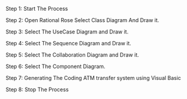 Step 1: Start The Process

Step 2: Open Rational Rose Select Class Diagram And Draw it.

Step 3: Select The UseCase Diagram and Draw it.

Step 4: Select The Sequence Diagram and Draw it.

Step 5: Select The Collaboration Diagram and Draw it.

Step 6: Select The Component Diagram.

Step 7: Generating The Coding ATM transfer system using Visual Basic

Step 8: Stop The Process
